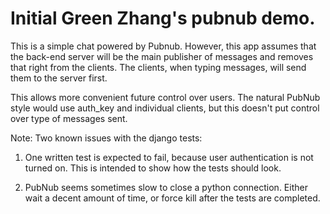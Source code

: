 # Initial Green Zhang's pubnub demo.

This is a simple chat powered by Pubnub.  However, this app assumes that the back-end server will be the main publisher
of messages and removes that right from the clients.  The clients, when typing messages, will send them to the server
first.

This allows more convenient future control over users.  The natural PubNub style would use auth_key and individual clients,
but this doesn't put control over type of messages sent.

Note: Two known issues with the django tests:

1. One written test is expected to fail, because user authentication is not turned on.  This is intended to show how the
tests should look.

2. PubNub seems sometimes slow to close a python connection.  Either wait a decent amount of time, or force kill after the
tests are completed.